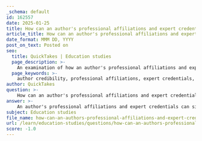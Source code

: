 ```yaml
---
_schema: default
id: 162557
date: 2025-01-25
title: How can an author's professional affiliations and expert credentials influence their purpose in writing?
article_title: How can an author's professional affiliations and expert credentials influence their purpose in writing?
date_format: MMM DD, YYYY
post_on_text: Posted on
seo:
  title: QuickTakes | Education studies
  page_description: >-
    An examination of how an author's professional affiliations and expert credentials influence their writing purpose, affecting credibility, target audience, bias, and engagement with social and political issues.
  page_keywords: >-
    author credibility, professional affiliations, expert credentials, target audience, bias, perspective, political issues, social issues, engagement, cultural context, historical context, writing purpose
author: QuickTakes
question: >-
    How can an author's professional affiliations and expert credentials influence their purpose in writing?
answer: >-
    An author's professional affiliations and expert credentials can significantly influence their purpose in writing in several ways:\n\n1. **Establishing Credibility**: Authors with recognized credentials, such as advanced degrees or professional experience in a specific field, can enhance their authority on the subject matter. For instance, a medical professional writing about health issues is likely to be perceived as more credible than a non-expert. This credibility can shape the author's purpose by allowing them to advocate for specific viewpoints or recommendations based on their expertise.\n\n2. **Target Audience**: The affiliations of an author can also dictate their target audience. For example, an academic affiliated with a university may write with a scholarly audience in mind, aiming to contribute to academic discourse. In contrast, a journalist may write for a general audience, focusing on accessibility and engagement. This difference in audience can influence the author's purpose, whether it is to inform, persuade, or entertain.\n\n3. **Bias and Perspective**: An author's professional background may introduce biases that shape their writing. For instance, an author affiliated with a particular organization may have a vested interest in promoting that organization's agenda. This can lead to a persuasive writing style aimed at influencing public opinion or policy, reflecting the author's purpose to advocate for specific changes or awareness.\n\n4. **Engagement with Political and Social Issues**: Authors with strong affiliations in political or social organizations may feel compelled to address relevant issues in their writing. Their purpose may be to raise awareness, challenge the status quo, or mobilize action within their field. For example, a scholar researching climate change may write with the intent to inform policy decisions, reflecting their commitment to environmental advocacy.\n\n5. **Cultural and Historical Context**: The author's background and affiliations can also inform their understanding of cultural and historical contexts, which can shape their writing purpose. Authors may aim to address historical injustices or cultural misrepresentations, using their expertise to provide a nuanced perspective that challenges dominant narratives.\n\nIn summary, an author's professional affiliations and expert credentials play a crucial role in shaping their writing purpose by establishing credibility, defining the target audience, introducing potential biases, engaging with relevant issues, and providing context. Understanding these factors can enhance critical reading and analysis of informational texts.
subject: Education studies
file_name: how-can-an-authors-professional-affiliations-and-expert-credentials-influence-their-purpose-in-writing.md
url: /learn/education-studies/questions/how-can-an-authors-professional-affiliations-and-expert-credentials-influence-their-purpose-in-writing
score: -1.0
---
```


&nbsp;